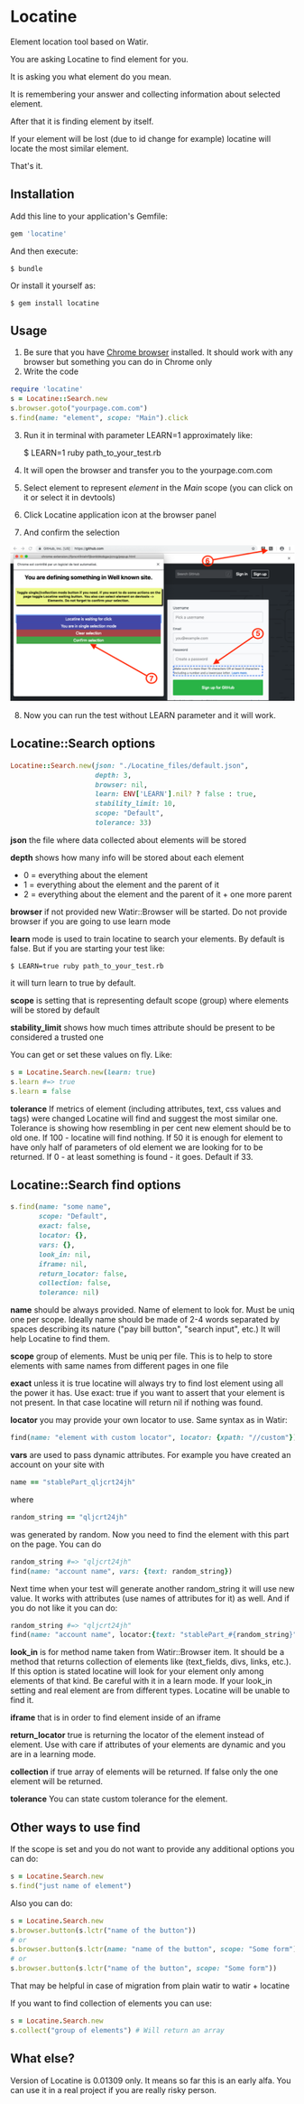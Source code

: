 # Locatine

Element location tool based on Watir.

You are asking Locatine to find element for you.

It is asking you what element do you mean.

It is remembering your answer and collecting information about selected element.

After that it is finding element by itself.

If your element will be lost (due to id change for example) locatine will locate the most similar element.

That's it.

## Installation

Add this line to your application's Gemfile:

```ruby
gem 'locatine'
```

And then execute:

    $ bundle

Or install it yourself as:

    $ gem install locatine

## Usage

1. Be sure that you have [Chrome browser](https://www.google.com/chrome/browser/desktop/) installed. It should work with any browser but something you can do in Chrome only
2. Write the code
```ruby
require 'locatine'
s = Locatine::Search.new
s.browser.goto("yourpage.com.com")
s.find(name: "element", scope: "Main").click
```
3. Run it in terminal with parameter LEARN=1 approximately like:

    $ LEARN=1 ruby path_to_your_test.rb

4. It will open the browser and transfer you to the yourpage.com.com
5. Select element to represent *element* in the *Main* scope (you can click on it or select it in devtools)
6. Click Locatine application icon at the browser panel
7. And confirm the selection

![Steps 4-5-6](readme/567.png)

8. Now you can run the test without LEARN parameter and it will work.

## Locatine::Search options

```ruby
Locatine::Search.new(json: "./Locatine_files/default.json",
                     depth: 3,
                     browser: nil,
                     learn: ENV['LEARN'].nil? ? false : true,
                     stability_limit: 10,
                     scope: "Default",
                     tolerance: 33)
```
**json** the file where data collected about elements will be stored

**depth** shows how many info will be stored about each element
- 0 = everything about the element
- 1 = everything about the element and the parent of it
- 2 = everything about the element and the parent of it + one more parent

**browser** if not provided new Watir::Browser will be started. Do not provide browser if you are going to use learn mode

**learn** mode is used to train locatine to search your elements. By default is false. But if you are starting your test like:

    $ LEARN=true ruby path_to_your_test.rb

it will turn learn to true by default.

**scope** is setting that is representing default scope (group) where elements will be stored by default

**stability_limit** shows how much times attribute should be present to be considered a trusted one

You can get or set these values on fly. Like:
```ruby
s = Locatine.Search.new(learn: true)
s.learn #=> true
s.learn = false
```

**tolerance** If metrics of element (including attributes, text, css values and tags) were changed Locatine will find and suggest the most similar one. Tolerance is showing how resembling in per cent new element should be to old one. If 100 - locatine will find nothing. If 50 it is enough for element to have only half of parameters of old element we are looking for to be returned. If 0 - at least something is found - it goes. Default if 33.

## Locatine::Search find options

```ruby
s.find(name: "some name",
       scope: "Default",
       exact: false,
       locator: {},
       vars: {},
       look_in: nil,
       iframe: nil,
       return_locator: false,
       collection: false,
       tolerance: nil)
```
**name** should be always provided. Name of element to look for. Must be uniq one per scope. Ideally name should be made of 2-4 words separated by spaces describing its nature ("pay bill button", "search input", etc.) It will help Locatine to find them.

**scope** group of elements. Must be uniq per file. This is to help to store elements with same names from different pages in one file

**exact** unless it is true locatine will always try to find lost element using all the power it has. Use exact: true if you want to assert that your element is not present. In that case locatine will return nil if nothing was found.

**locator** you may provide your own locator to use. Same syntax as in Watir:
```ruby
find(name: "element with custom locator", locator: {xpath: "//custom"})
```

**vars** are used to pass dynamic attributes.
For example you have created an account on your site with
```ruby
name == "stablePart_qljcrt24jh"
```
where
```ruby
random_string == "qljcrt24jh"
```
was generated by random. Now you need to find the element with this part on the page. You can do
```ruby
random_string #=> "qljcrt24jh"
find(name: "account name", vars: {text: random_string})
```
Next time when your test will generate another random_string it will use new value. It works with attributes (use names of attributes for it) as well.
And if you do not like it you can do:
```ruby
random_string #=> "qljcrt24jh"
find(name: "account name", locator:{text: "stablePart_#{random_string}")
```

**look_in** is for method name taken from Watir::Browser item. It should be a method that returns collection of elements like (text_fields, divs, links, etc.). If this option is stated locatine will look for your element only among elements of that kind. Be careful with it in a learn mode. If your look_in setting and real element are from different types. Locatine will be unable to find it.

**iframe** that is in order to find element inside of an iframe

**return_locator** true is returning the locator of the element instead of element. Use with care if attributes of your elements are dynamic and you are in a learning mode.

**collection** if true array of elements will be returned. If false only the one element will be returned.

**tolerance** You can state custom tolerance for the element.

## Other ways to use find

If the scope is set and you do not want to provide any additional options you can do:
```ruby
s = Locatine.Search.new
s.find("just name of element")
```
Also you can do:
```ruby
s = Locatine.Search.new
s.browser.button(s.lctr("name of the button"))
# or
s.browser.button(s.lctr(name: "name of the button", scope: "Some form"))
# or
s.browser.button(s.lctr("name of the button", scope: "Some form"))
```
That may be helpful in case of migration from plain watir to watir + locatine

If you want to find collection of elements you can use:
```ruby
s = Locatine.Search.new
s.collect("group of elements") # Will return an array
```


## What else?

Version of Locatine is 0.01309 only. It means so far this is an early alfa. You can use it in a real project if you are really risky person.
